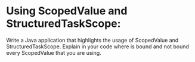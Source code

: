 # Using ScopedValue and StructuredTaskScope:

Write a Java application that highlights the usage of ScopedValue and StructuredTaskScope. Explain in your code where is
bound and not bound every ScopedValue that you are using.